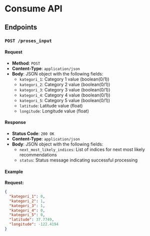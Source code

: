 # Consume API

## Endpoints

### `POST /proses_input`

#### Request

- **Method**: `POST`
- **Content-Type**: `application/json`
- **Body**: JSON object with the following fields:
  - `kategori_1`: Category 1 value (boolean(0/1))
  - `kategori_2`: Category 2 value (boolean(0/1))
  - `kategori_3`: Category 3 value (boolean(0/1))
  - `kategori_4`: Category 4 value (boolean(0/1))
  - `kategori_5`: Category 5 value (boolean(0/1))
  - `latitude`: Latitude value (float)
  - `longitude`: Longitude value (float)

#### Response

- **Status Code**: `200 OK`
- **Content-Type**: `application/json`
- **Body**: JSON object with the following fields:
  - `next_most_likely_indices`: List of indices for next most likely recommendations
  - `status`: Status message indicating successful processing

#### Example

**Request:**

```json
{
  "kategori_1": 0,
  "kategori_2": 1,
  "kategori_3": 1,
  "kategori_4": 0,
  "kategori_5": 0,
  "latitude": 37.7749,
  "longitude": -122.4194
}
